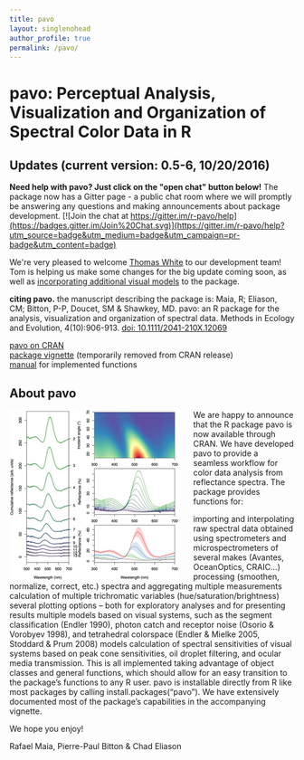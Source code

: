 ```yaml
---
title: pavo
layout: singlenohead
author_profile: true
permalink: /pavo/
---
```


# pavo: Perceptual Analysis, Visualization and Organization of Spectral Color Data in R

## Updates (current version: 0.5-6, 10/20/2016)

**Need help with pavo? Just click on the "open chat" button below!** The package now has a Gitter page - a public chat room where we will promptly be answering any questions and making announcements about package development. [![Join the chat at https://gitter.im/r-pavo/help](https://badges.gitter.im/Join%20Chat.svg)](https://gitter.im/r-pavo/help?utm_source=badge&utm_medium=badge&utm_campaign=pr-badge&utm_content=badge)

We're very pleased to welcome [Thomas White](http://tomwhite.io/) to our development team! Tom is helping us make some changes for the big update coming soon, as well as [incorporating additional visual models](https://github.com/thomased/colsci) to the package.

**citing pavo.** the manuscript describing the package is:
Maia, R; Eliason, CM; Bitton, P-P, Doucet, SM & Shawkey, MD. pavo: an R package for the analysis, visualization and organization of spectral data. Methods in Ecology and Evolution, 4(10):906-913. [doi: 10.1111/2041-210X.12069](http://onlinelibrary.wiley.com/doi/10.1111/2041-210X.12069/abstract)

[pavo on CRAN](https://cran.r-project.org/web/packages/pavo/index.html)  
[package vignette](/pdf/pavo.pdf) (temporarily removed from CRAN release)  
[manual](https://cran.r-project.org/web/packages/pavo/pavo.pdf) for implemented functions  

<script>
  ((window.gitter = {}).chat = {}).options = {
    room: 'r-pavo/help'
  };
</script>
<script src="https://sidecar.gitter.im/dist/sidecar.v1.js" async defer></script>

## About pavo

<img align="left" style="padding-right:25px" src="/images/pavoplot.jpg">
We are happy to announce that the R package pavo is now available through CRAN. We have developed pavo to provide a seamless workflow for color data analysis from reflectance spectra. The package provides functions for:

importing and interpolating raw spectral data obtained using spectrometers and microspectrometers of several makes (Avantes, OceanOptics, CRAIC…)
processing (smoothen, normalize, correct, etc.) spectra and aggregating multiple measurements
calculation of multiple trichromatic variables (hue/saturation/brightness)
several plotting options – both for exploratory analyses and for presenting results
multiple models based on visual systems, such as the segment classification (Endler 1990), photon catch and receptor noise (Osorio & Vorobyev 1998), and tetrahedral colorspace (Endler & Mielke 2005, Stoddard & Prum 2008) models
calculation of spectral sensitivities of visual systems based on peak cone sensitivities, oil droplet filtering, and ocular media transmission.
This is all implemented taking advantage of object classes and general functions, which should allow for an easy transition to the package’s functions to any R user. pavo is installable directly from R like most packages by calling install.packages(“pavo”). We have extensively documented most of the package’s capabilities in the accompanying vignette.

We hope you enjoy!

Rafael Maia, Pierre-Paul Bitton & Chad Eliason

